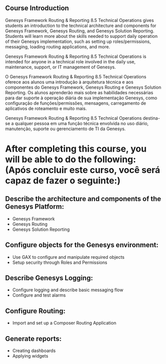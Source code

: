 ## Course Introduction

Genesys Framework Routing & Reporting 8.5 Technical Operations gives students an introduction to the technical architecture and components for Genesys Framework, 
Genesys Routing, and Genesys Solution Reporting. Students will learn more about the skills needed to support daily operation of their Genesys implementation, 
such as setting up roles/permissions, messaging, loading routing applications, and more.

Genesys Framework Routing & Reporting 8.5 Technical Operations is intended for anyone in a technical role involved in the daily use, maintenance, support, or 
IT management of Genesys.

O Genesys Framework Routing & Reporting 8.5 Technical Operations oferece aos alunos uma introdução à arquitetura técnica e aos componentes do Genesys Framework,
Genesys Routing e Genesys Solution Reporting. Os alunos aprenderão mais sobre as habilidades necessárias para dar suporte à operação diária de sua implementação
Genesys, como configuração de funções/permissões, mensagens, carregamento de aplicativos de roteamento e muito mais.

Genesys Framework Routing & Reporting 8.5 Technical Operations destina-se a qualquer pessoa em uma função técnica envolvida no uso diário, manutenção, suporte ou
gerenciamento de TI da Genesys.



# After completing this course, you will be able to do the following: (Após concluir este curso, você será capaz de fazer o seguinte:)

## Describe the architecture and components of the Genesys Platform:

- Genesys Framework
- Genesys Routing
- Genesys Solution Reporting

## Configure objects for the Genesys environment:

- Use GAX to configure and manipulate required objects
- Setup security through Roles and Permissions

## Describe Genesys Logging:

- Configure logging and describe basic messaging flow
- Configure and test alarms

## Configure Routing:

- Import and set up a Composer Routing Application

## Generate reports: 

- Creating dashboards
- Applying widgets


